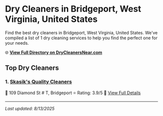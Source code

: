 # Dry Cleaners in Bridgeport, West Virginia, United States

Find the best dry cleaners in Bridgeport, West Virginia, United States. We've compiled a list of 1 dry cleaning services to help you find the perfect one for your needs.

🌐 **[View Full Directory on DryCleanersNear.com](https://drycleanersnear.com/city/US/West%20Virginia/Bridgeport)**

## Top Dry Cleaners

### 1. [Skasik's Quality Cleaners](https://drycleanersnear.com/dryCleaner/68897ca969a0219c2bf77baf/skasik-s-quality-cleaners)
📍 109 Diamond St # T, Bridgeport
⭐ Rating: 3.9/5
🔗 [View Full Details](https://drycleanersnear.com/dryCleaner/68897ca969a0219c2bf77baf/skasik-s-quality-cleaners)


---

*Last updated: 8/13/2025*
